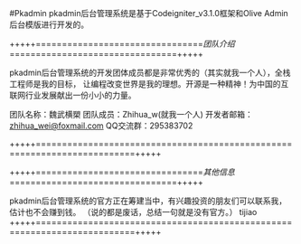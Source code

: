 #Pkadmin
pkadmin后台管理系统是基于Codeigniter_v3.1.0框架和Olive Admin后台模版进行开发的。

+++++================================*团队介绍*================================+++++

pkadmin后台管理系统的开发团体成员都是非常优秀的（其实就我一个人），全栈工程师是我的目标， 让编程改变世界是我的理想。开源是一种精神！为中国的互联网行业发展献出一份小小的力量。

团队名称：魏武横槊
团队成员：Zhihua_w(就我一个人)
开发者邮箱：zhihua_wei@foxmail.com
QQ交流群：295383702

+++++=========================================================================+++++

+++++================================*其他信息*================================+++++

pkadmin后台管理系统的官方正在筹建当中，有兴趣投资的朋友们可以联系我，估计也不会赚到钱。 （说的都是废话，总结一句就是没有官方。）
tijiao
+++++=========================================================================+++++
